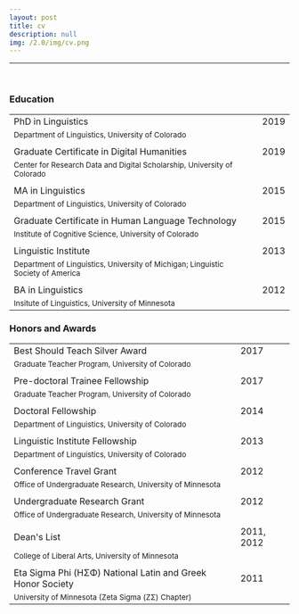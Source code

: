 ```yaml
---
layout: post
title: cv
description: null
img: /2.0/img/cv.png
---
```


***

<br>

<h3>Education</h3>

||||
|---|---|---|
|PhD in Linguistics||2019|
|<sup>Department of Linguistics, University of Colorado</sup>|||
||||
|Graduate Certificate in Digital Humanities||2019|
|<sup>Center for Research Data and Digital Scholarship, University of Colorado</sup>|||
||||
|MA in Linguistics||2015|
|<sup>Department of Linguistics, University of Colorado</sup>|||
||||
|Graduate Certificate in Human Language Technology||2015|
|<sup>Institute of Cognitive Science, University of Colorado</sup>|||
||||
|Linguistic Institute||2013|
|<sup>Department of Linguistics, University of Michigan; Linguistic Society of America</sup>|||
||||
|BA in Linguistics||2012|
|<sup>Insitute of Linguistics, University of Minnesota</sup>|||

<h3>Honors and Awards</h3>

||||
|---|---|---|
|Best Should Teach Silver Award||2017|
|<sup>Graduate Teacher Program, University of Colorado</sup>|||
||||
|Pre-doctoral Trainee Fellowship||2017|
|<sup>Graduate Teacher Program, University of Colorado</sup>|||
||||
|Doctoral Fellowship||2014|
|<sup>Department of Linguistics, University of Colorado</sup>|||
||||
|Linguistic Institute Fellowship||2013|
|<sup>Department of Linguistics, University of Colorado</sup>|||
||||
|Conference Travel Grant||2012|
|<sup>Office of Undergraduate Research, University of Minnesota</sup>|||
||||
|Undergraduate Research Grant||2012|
|<sup>Office of Undergraduate Research, University of Minnesota</sup>|||
||||
|Dean's List||2011, 2012|
|<sup>College of Liberal Arts, University of Minnesota</sup>||
||||
|Eta Sigma Phi (ΗΣΦ) National Latin and Greek Honor Society||2011|
|<sup>University of Minnesota (Zeta Sigma (ΖΣ) Chapter)</sup>|||
